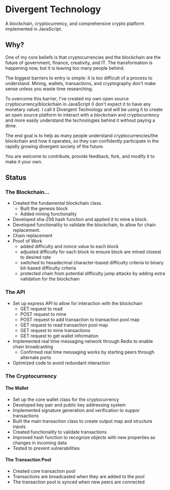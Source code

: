 # Divergent Technology

A blockchain, cryptocurrency, and comprehensive crypto platform implemented in JavaScript.

## Why?

One of my core beliefs is that cryptocurrencies and the blockchain are the future of government, finance, creativity, and IT. The transformation is happening now, but it is leaving too many people behind.

The biggest barriers to entry is simple: it is too difficult of a process to understand. Mining, wallets, transactions, and cryptography don't make sense unless you waste time researching.

To overcome this barrier, I've created my own open source cryptocurrency/blockchain in JavaScript (I don't expect it to have any monetary value). I call it Divergent Technology and will be using it to create an open source platform to interact with a blockchain and cryptocurrency and more easily understand the technologies behind it without paying a dime.

The end goal is to help as many people understand cryptocurrencies/the blockchain and how it operates, so they can confidently participate in the rapidly growing divergent society of the future.

You are welcome to contribute, provide feedback, fork, and modify it to make it your own.

## Status

### The Blockchain...

-   Created the fundamental blockchain class.
    -   Built the genesis block
    -   Added mining functionality
-   Developed sha-256 hash function and applied it to mine a block.
-   Developed functionality to validate the blockchain, to allow for chain replacement.
-   Chain replacement
-   Proof of Work
    -   added difficulty and nonce value to each block
    -   adjusted difficutly for each block to ensure block are mined closest to desired rate
    -   switched to hexadecimal character-based difficulty criteria to binary bit-based difficulty criteria
    -   protected chain from potential difficulty jump attacks by adding extra validation for the blockchain

### The API

-   Set up express API to allow for interaction with the blockchain
    -   GET request to read
    -   POST request to mine
    -   POST request to add transaction to transaction pool map
    -   GET request to read transaction pool map
    -   GET request to mine transactions
    -   GET request to get wallet information
-   Implemented real time messaging network through Redis to enable chain broadcasting
    -   Confirmed real time messaging works by starting peers through alternate ports
-   Optimized code to avoid redundant interaction

### The Cryptocurrency

#### The Wallet

-   Set up the core wallet class for the cryptocurrency
-   Developed key pair and public key addressing system
-   Implemented signature generation and verification to suppor transactions
-   Built the main transaction class to create output map and structure inputs
-   Created functionality to validate transactions
-   Improved hash function to recognize objects with new properties as changes in incoming data
-   Tested to prevent vulnerabilities

#### The Transaction Pool

-   Created core transaction pool
-   Transactions are broadcasted when they are added to the pool
-   The transaction pool is synced when new peers are connected
